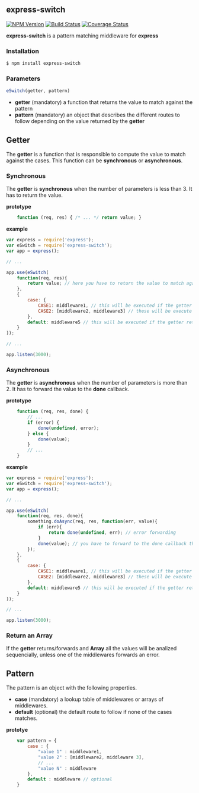 express-switch
---

  [![NPM Version][npm-image]][npm-url]
  [![Build Status][travis-image]][travis-url]
  [![Coverage Status][coveralls-image]][coveralls-url]

__express-switch__ is a pattern matching middleware for __express__

### Installation

```bash
$ npm install express-switch
```

### Parameters

```js
eSwitch(getter, pattern)
```

 - __getter__ (mandatory) a function that returns the value to match against the pattern
 - __pattern__ (mandatory) an object that describes the different routes to follow depending on the value returned by the __getter__

Getter
---

The __getter__ is a function that is responsible to compute the value to match against the cases.
This function can be __synchronous__ or __asynchronous__.

### Synchronous

The __getter__ is __synchronous__ when the number of parameters is less than 3.
It has to return the value.

__prototype__

```js
    function (req, res) { /* ... */ return value; }
```

__example__

```js
var express = require('express');
var eSwitch = require('express-switch');
var app = express();

// ...

app.use(eSwitch(
    function(req, res){
        return value; // here you have to return the value to match against the cases
    },
    {
        case: {
            CASE1: middleware1, // this will be executed if the getter returns 'CASE1'
            CASE2: [middleware2, middleware3] // these will be execute if the getter returns 'CASE2'
        },
        default: middleware5 // this will be executed if the getter return neither 'CASE1' nor 'CASE2'
    }
));

// ...

app.listen(3000);
```

### Asynchronous
The __getter__ is __asynchronous__ when the number of parameters is more than 2.
It has to forward the value to the __done__ callback.

__prototype__

```js
    function (req, res, done) {
        // ...
        if (error) {
            done(undefined, error);
        } else {
            done(value);
        }
        // ...
    }
```

__example__


```js
var express = require('express');
var eSwitch = require('express-switch');
var app = express();

// ...

app.use(eSwitch(
    function(req, res, done){
        something.doAsync(req, res, function(err, value){
            if (err){
                return done(undefined, err); // error forwarding
            }
            done(value); // you have to forward to the done callback the value to match against the cases
        });
    },
    {
        case: {
            CASE1: middleware1, // this will be executed if the getter returns 'CASE1'
            CASE2: [middleware2, middleware3] // these will be execute if the getter returns 'CASE2'
        },
        default: middleware5 // this will be executed if the getter return neither 'CASE1' nor 'CASE2'
    }
));

// ...

app.listen(3000);
```

### Return an Array
If the __getter__ returns/forwards and __Array__ all the values will be analized sequencially, unless one of the middlewares forwards an error.

Pattern
---

The pattern is an object with the following properties.

 - __case__ (mandatory) a lookup table of middlewares or arrays of middlewares.
 - __default__ (optional) the default route to follow if none of the cases matches.

__prototye__

```js
    var pattern = {
        case : {
            "value 1" : middleware1,
            "value 2" : [middleware2, middleware 3],
            // ...
            "value N" : middleware
        },
        default : middleware // optional
    }
```

[npm-image]: https://img.shields.io/npm/v/express-switch.svg?style=flat
[npm-url]: https://npmjs.org/package/express-switch
[travis-image]: https://travis-ci.org/B3rn475/express-switch.svg
[travis-url]: https://travis-ci.org/B3rn475/express-switch
[coveralls-image]: https://coveralls.io/repos/B3rn475/express-switch/badge.svg
[coveralls-url]: https://coveralls.io/r/B3rn475/express-switch
